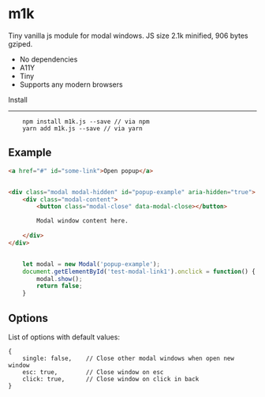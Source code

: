 m1k
============

Tiny vanilla js module for modal windows. JS size 2.1k minified, 906 bytes gziped.


* No dependencies 
* A11Y
* Tiny
* Supports any modern browsers

Install
__________

```
    npm install m1k.js --save // via npm
    yarn add m1k.js --save // via yarn
```

Example
----------


```html
<a href="#" id="some-link">Open popup</a>


<div class="modal modal-hidden" id="popup-example" aria-hidden="true">
    <div class="modal-content">
        <button class="modal-close" data-modal-close></button>

        Modal window content here.
        
    </div>
</div>
```

```javascript

    let modal = new Modal('popup-example');
    document.getElementById('test-modal-link1').onclick = function() {
        modal.show();
        return false;
    }

```

Options
--------

List of options with default values:
```
{
    single: false,    // Close other modal windows when open new window
    esc: true,        // Close window on esc
    click: true,      // Close window on click in back
}
```

